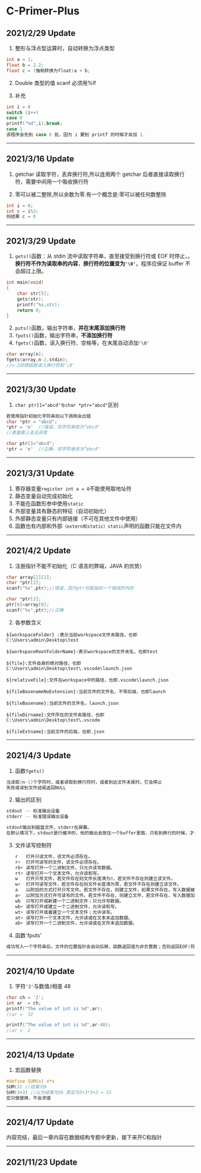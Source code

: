 # C-Primer-Plus

## 2021/2/29 Update

1. 整形与浮点型运算时，自动转换为浮点类型

```c
int a = 1;
float b = 2.2;
float c = (强制转换为float)a + b;
```

2. Double 类型的值 scanf 必须用%lf

3. 补充

```c
int i = 0
switch (i++)
case 0
printf("%d",i);break;
case 1
该程序会先到 case 0 处，因为 i 要到 printf 的时候才自加 1.
```

---

## 2021/3/16 Update

1. getchar 读取字符，丢弃换行符,所以连用两个 getchar 后者直接读取换行符，需要中间用一个吸收换行符

2. 零可以被二整除,所以余数为零.有一个概念是:零可以被任何数整除

```c
int i = 0;
int c = i%3;
则结果 c = 0
```

---

## 2021/3/29 Update

1. `gets()`函数：从 stdin 流中读取字符串，直至接受到换行符或 EOF 时停止，。**换行符不作为读取串的内容**，**换行符的位置变为`'\0'`**。程序应保证 buffer 不会超过上限。

```c
int main(void)
{
    char str[5];
    gets(str);
    printf("%s,str);
    return 0;
}
```

2. `puts()`函数，输出字符串，**并在末尾添加换行符**
3. `fputs()`函数，输出字符串，**不添加换行符**
4. `fgets()`函数，读入换行符、空格等，在末尾自动添加`'\0'`

```c
char array[n];
fgets(array,n-2,stdin);
//n-2的原因是读入换行符和'\0'
```

---

## 2021/3/30 Update

1. `char ptr[]="abcd"与char *ptr="abcd"`区别

```c
若使用指针初始化字符串则以下调用会出错
char *ptr = "abcd";
*ptr = 'e'  //错误，将字符串改为“ebcd"
//表面看上去无异常

char ptr[]="abcd";
*ptr = 'e'  //正确，将字符串改为“ebcd"
```

---

## 2021/3/31 Update

1. 寄存器变量`register int a = 0`不能使用取地址符
2. 静态变量自动完成初始化
3. 不能在函数形参中使用`static`
4. 外部变量具有静态的特征（自动初始化）
5. 外部静态变量只有内部链接（不可在其他文件中使用）
6. 函数也有内部和外部`（extern和static）static`声明的函数只能在文件内

---

## 2021/4/2 Update

1. 注册指针不能不初始化（C 语言的弊端，JAVA 的优势）

```c
char array[2][2];
char *ptr[2];
scanf("%s",ptr);//错误，因为ptr可能指向一个错误的内存

char *ptr[2];
ptr[0]=array[0];
scanf("%s",ptr);//正确
```

2. 各参数含义

```
${workspaceFolder} :表示当前workspace文件夹路径，也即C:\Users\admin\Desktop\test

${workspaceRootFolderName}:表示workspace的文件夹名，也即test

${file}:文件自身的绝对路径，也即C:\Users\admin\Desktop\test\.vscode\launch.json

${relativeFile}:文件在workspace中的路径，也即.vscode\launch.json

${fileBasenameNoExtension}:当前文件的文件名，不带后缀，也即launch

${fileBasename}:当前文件的文件名，launch.json

${fileDirname}:文件所在的文件夹路径，也即C:\Users\admin\Desktop\test\.vscode

${fileExtname}:当前文件的后缀，也即.json
```

---

## 2021/4/3 Update

1. 函数`fgets()`

```c
当读取(n-1)个字符时，或者读取到换行符时，或者到达文件末尾时，它会停止
失败或读到文件结尾返回NULL
```

2. 输出的区别

```c
stdout -- 标准输出设备
stderr -- 标准错误输出设备

stdout输出到磁盘文件，stderr在屏幕。
在默认情况下，stdout是行缓冲的，他的输出会放在一个buffer里面，只有到换行的时候，才会输出到屏幕。而stderr是无缓冲的，会直接输出
```

3. 文件读写控制符

```c
　　r   打开只读文件，该文件必须存在。
　　r+  打开可读写的文件，该文件必须存在。
　　rb+ 读写打开一个二进制文件，只允许读写数据。
　　rt+ 读写打开一个文本文件，允许读和写。
　　w   打开只写文件，若文件存在则文件长度清为0，若文件不存在则建立该文件。
　　w+  打开可读写文件，若文件存在则文件长度清为零，若文件不存在则建立该文件。
　　a   以附加的方式打开只写文件。若文件不存在，则建立文件，如果文件存在，写入数据被加到文件尾。（EOF符保留）
　　a+  以附加方式打开可读写的文件。若文件不存在，则建立文件，若文件存在，写入数据加到文件尾。（原EOF符不保留）
　　wb  只写打开或新建一个二进制文件；只允许写数据。
　　wb+ 读写打开或建立一个二进制文件，允许读和写。
　　wt+ 读写打开或着建立一个文本文件；允许读写。
　　at+ 读写打开一个文本文件，允许读或在文本末追加数据。
　　ab+ 读写打开一个二进制文件，允许读或在文件末追加数据。

```

4. 函数`fputs'

```c
成功写入一个字符串后，文件的位置指针会自动后移，函数返回值为非负整数；否则返回EOF(符号常量，其值为-1)。
```

---

## 2021/4/10 Update

1. 字符`'2'`与数值`2`相差 48

```c
char ch = '2';
int ar  = ch;
printf("The value of int is %d",ar);
//ar =  32

printf("The value of int is %d",ar-48);
//ar =  2

```

--- 
## 2021/4/13 Update
1. 宏函数替换
```c
#define SUM(x) x*x
SUM(3) //结果为9
SUM(3+3) //以为结果为36 其实为3+3*3+3 = 15 
宏只做替换，不会求值
```
--- 
## 2021/4/17 Update
内容完结，最后一章内容在数据结构专题中更新，接下来开C和指针

---
## 2021/11/23 Update


